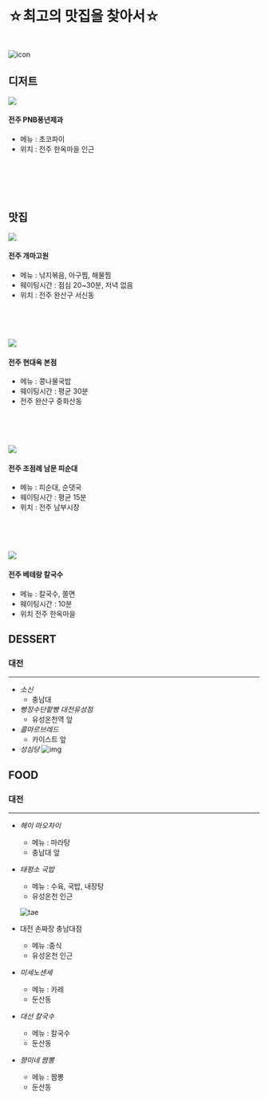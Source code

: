 # ☆최고의 맛집을 찾아서☆
<br/>

![icon](https://item.kakaocdn.net/do/145e6bf1f7cc70a6d9dad443af101a70f43ad912ad8dd55b04db6a64cddaf76d)

## 디저트
![](https://pup-review-phinf.pstatic.net/MjAyMzAxMTJfMTI5/MDAxNjczNDUxODczMTY5.lMx2heSjfB3lwPI8ooiEyfH2H9sdfumE94H1Il7ZgPIg.wDjEbVx4gGX5sl6l4-nLmA19WA0Go_Zr60i0H6sbE-gg.JPEG/20230109_131932.jpg)
#### 전주 PNB풍년제과
- 메뉴 : 초코파이
- 위치 : 전주 한옥마을 인근
<br> 
<br> 
<br> 
<br> 

## 맛집

![](https://ldb-phinf.pstatic.net/20220215_269/164485819250860Sls_JPEG/Screenshot_20220215-020229_NAVER.jpg)
#### 전주 개마고원 
- 메뉴 : 낚지볶음, 아구찜, 해물찜
- 웨이팅시간 : 점심 20~30분, 저녁 없음
- 위치 : 전주 완산구 서신동 
<br> 
<br> 
<br> 


![](https://pup-review-phinf.pstatic.net/MjAyMzAxMTBfMTA2/MDAxNjczMzU0MDYxNjQ3.NBGgl-yxgCxraCaNhMQjsI5vMsrRRqjUtxp_EOhXi3wg.jIpu6xxHsvYZQcxyL6Ckm5tcT9J-4yQ6DUgawHgmHp8g.JPEG/1673353776745-0.jpg)
#### 전주 현대옥 본점
- 메뉴 : 콩나물국밥
- 웨이팅시간 : 평균 30분
- 전주 완산구 중화산동
<br> 
<br> 
<br> 



![](https://ldb-phinf.pstatic.net/20151113_30/1447396114906PXg0R_JPEG/167063555853660_0.jpg)
#### 전주 조점례 남문 피순대
- 메뉴 : 피순대, 순댓국
- 웨이팅시간 : 평균 15분
- 위치 : 전주 남부시장
<br> 
<br> 
<br> 

![](https://ldb-phinf.pstatic.net/20210110_255/16102184980371iS1l_JPEG/6bdVXkyyb0lFksIyZezC-sVZ.jpg)
#### 전주 베테랑 칼국수
- 메뉴 : 칼국수, 쫄면
- 웨이팅시간 : 10분
- 위치 전주 한옥마을
## **DESSERT**

### **대전**
---
- *소신*
  - 충남대
- *빵장수단팥빵 대전유성점*
  - 유성온천역 앞
- *콜마르브레드*
  - 카이스트 앞
- *성심당*
  ![img](https://ak-d.tripcdn.com/images/1i63l22347kts2dsh31FB.jpg?proc=source/trip)


## **FOOD**

### 대전
---
- *헤이 마오차이*
  - 메뉴 : 마라탕
  - 충남대 앞
- *태평소 국밥*
  - 메뉴 : 수육, 국밥, 내장탕
  - 유성온천 인근


   ![tae](https://thingool123.godohosting.com/data/goods/21/07/29/1000021873/1000021873_detail_05.jpg)
- 대전 손짜장 충남대점
  - 메뉴 :중식
  - 유성온천 인근
- *미세노센세*
  - 메뉴 : 카레
  - 둔산동
- *대선 칼국수*
  - 메뉴 : 칼국수
  - 둔산동
- *향미네 짬뽕*
  - 메뉴 : 짬뽕
  - 둔산동
